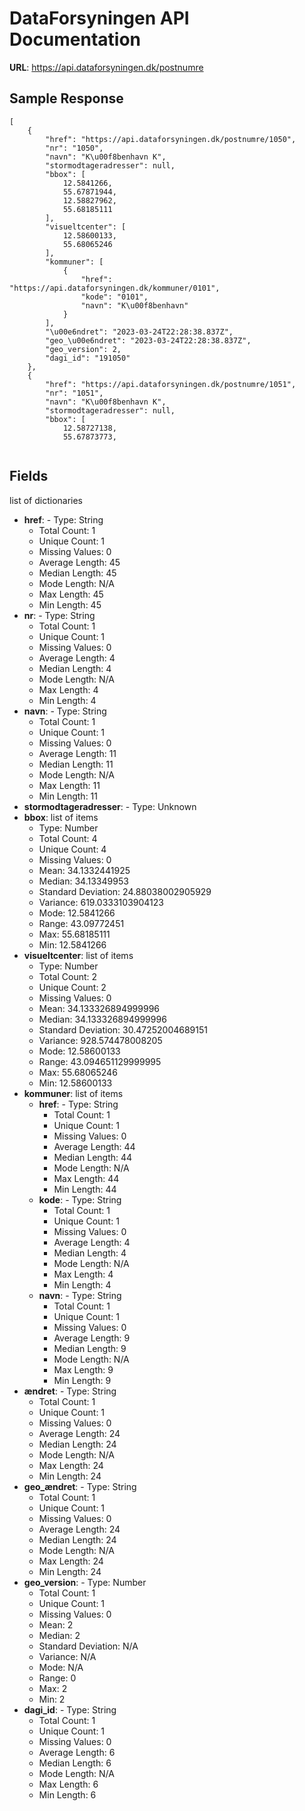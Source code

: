 # DataForsyningen API Documentation

**URL**: https://api.dataforsyningen.dk/postnumre

## Sample Response
```
[
    {
        "href": "https://api.dataforsyningen.dk/postnumre/1050",
        "nr": "1050",
        "navn": "K\u00f8benhavn K",
        "stormodtageradresser": null,
        "bbox": [
            12.5841266,
            55.67871944,
            12.58827962,
            55.68185111
        ],
        "visueltcenter": [
            12.58600133,
            55.68065246
        ],
        "kommuner": [
            {
                "href": "https://api.dataforsyningen.dk/kommuner/0101",
                "kode": "0101",
                "navn": "K\u00f8benhavn"
            }
        ],
        "\u00e6ndret": "2023-03-24T22:28:38.837Z",
        "geo_\u00e6ndret": "2023-03-24T22:28:38.837Z",
        "geo_version": 2,
        "dagi_id": "191050"
    },
    {
        "href": "https://api.dataforsyningen.dk/postnumre/1051",
        "nr": "1051",
        "navn": "K\u00f8benhavn K",
        "stormodtageradresser": null,
        "bbox": [
            12.58727138,
            55.67873773,
         
```

## Fields
list of dictionaries
  - **href**:     - Type: String
    - Total Count: 1
    - Unique Count: 1
    - Missing Values: 0
    - Average Length: 45
    - Median Length: 45
    - Mode Length: N/A
    - Max Length: 45
    - Min Length: 45
  - **nr**:     - Type: String
    - Total Count: 1
    - Unique Count: 1
    - Missing Values: 0
    - Average Length: 4
    - Median Length: 4
    - Mode Length: N/A
    - Max Length: 4
    - Min Length: 4
  - **navn**:     - Type: String
    - Total Count: 1
    - Unique Count: 1
    - Missing Values: 0
    - Average Length: 11
    - Median Length: 11
    - Mode Length: N/A
    - Max Length: 11
    - Min Length: 11
  - **stormodtageradresser**:     - Type: Unknown
  - **bbox**: list of items
    - Type: Number
    - Total Count: 4
    - Unique Count: 4
    - Missing Values: 0
    - Mean: 34.1332441925
    - Median: 34.13349953
    - Standard Deviation: 24.88038002905929
    - Variance: 619.0333103904123
    - Mode: 12.5841266
    - Range: 43.09772451
    - Max: 55.68185111
    - Min: 12.5841266
  - **visueltcenter**: list of items
    - Type: Number
    - Total Count: 2
    - Unique Count: 2
    - Missing Values: 0
    - Mean: 34.133326894999996
    - Median: 34.133326894999996
    - Standard Deviation: 30.47252004689151
    - Variance: 928.574478008205
    - Mode: 12.58600133
    - Range: 43.094651129999995
    - Max: 55.68065246
    - Min: 12.58600133
  - **kommuner**: list of items
    - **href**:       - Type: String
      - Total Count: 1
      - Unique Count: 1
      - Missing Values: 0
      - Average Length: 44
      - Median Length: 44
      - Mode Length: N/A
      - Max Length: 44
      - Min Length: 44
    - **kode**:       - Type: String
      - Total Count: 1
      - Unique Count: 1
      - Missing Values: 0
      - Average Length: 4
      - Median Length: 4
      - Mode Length: N/A
      - Max Length: 4
      - Min Length: 4
    - **navn**:       - Type: String
      - Total Count: 1
      - Unique Count: 1
      - Missing Values: 0
      - Average Length: 9
      - Median Length: 9
      - Mode Length: N/A
      - Max Length: 9
      - Min Length: 9
  - **ændret**:     - Type: String
    - Total Count: 1
    - Unique Count: 1
    - Missing Values: 0
    - Average Length: 24
    - Median Length: 24
    - Mode Length: N/A
    - Max Length: 24
    - Min Length: 24
  - **geo_ændret**:     - Type: String
    - Total Count: 1
    - Unique Count: 1
    - Missing Values: 0
    - Average Length: 24
    - Median Length: 24
    - Mode Length: N/A
    - Max Length: 24
    - Min Length: 24
  - **geo_version**:     - Type: Number
    - Total Count: 1
    - Unique Count: 1
    - Missing Values: 0
    - Mean: 2
    - Median: 2
    - Standard Deviation: N/A
    - Variance: N/A
    - Mode: N/A
    - Range: 0
    - Max: 2
    - Min: 2
  - **dagi_id**:     - Type: String
    - Total Count: 1
    - Unique Count: 1
    - Missing Values: 0
    - Average Length: 6
    - Median Length: 6
    - Mode Length: N/A
    - Max Length: 6
    - Min Length: 6
